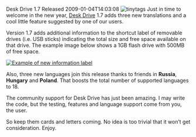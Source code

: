 Desk Drive 1.7 Released
2009-01-04T14:03:08
![tinytags](http://mike-ward.net/content/images/blog/DeskDrive1.7Released_BE05/tinytags.png) Just in time to welcome in the new year, [Desk Drive](http://mike-ward.net/deskdrive) 1.7 adds three new translations and a cool little feature suggested by one of our users.

Version 1.7 adds additional information to the shortcut label of removable drives (i.e. USB sticks) indicating the total size and free space available on that drive. The example image below shows a 1GB flash drive with 500MB of free space. 

[![Example of new information label](http://mike-ward.net/content/images/blog/DeskDrive1.7Released_BE05/image_thumb.png)](http://mike-ward.net/content/images/blog/DeskDrive1.7Released_BE05/image.png)

Also, three new languages join this release thanks to friends in **Russia**, **Hungary** and **Poland**. That boosts the total number of supported languages to 18. 

The community support for Desk Drive has just been amazing. I may write the code, but the testing, features and language support come from you, the user.

So keep them cards and letters coming. No idea is too trivial that it won’t get consideration. Enjoy. 
